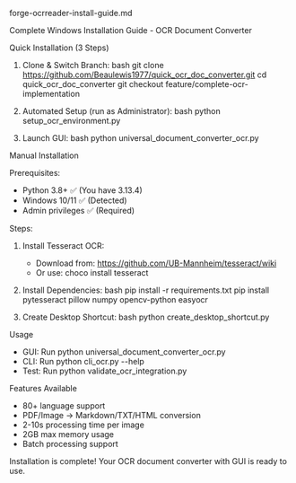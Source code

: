 forge-ocrreader-install-guide.md

Complete Windows Installation Guide - OCR Document Converter

Quick Installation (3 Steps)

1. Clone & Switch Branch:
   bash
   git clone https://github.com/Beaulewis1977/quick_ocr_doc_converter.git
   cd quick_ocr_doc_converter
   git checkout feature/complete-ocr-implementation


2. Automated Setup (run as Administrator):
   bash
   python setup_ocr_environment.py


3. Launch GUI:
   bash
   python universal_document_converter_ocr.py


Manual Installation

Prerequisites:
- Python 3.8+ ✅ (You have 3.13.4)
- Windows 10/11 ✅ (Detected)
- Admin privileges ✅ (Required)

Steps:
1. Install Tesseract OCR:
   - Download from: https://github.com/UB-Mannheim/tesseract/wiki
   - Or use: choco install tesseract

2. Install Dependencies:
   bash
   pip install -r requirements.txt
   pip install pytesseract pillow numpy opencv-python easyocr


3. Create Desktop Shortcut:
   bash
   python create_desktop_shortcut.py


Usage
- GUI: Run python universal_document_converter_ocr.py
- CLI: Run python cli_ocr.py --help
- Test: Run python validate_ocr_integration.py

Features Available
- 80+ language support
- PDF/Image → Markdown/TXT/HTML conversion
- 2-10s processing time per image
- 2GB max memory usage
- Batch processing support

Installation is complete! Your OCR document converter with GUI is ready to use.